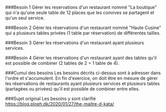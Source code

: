 
###Besoin 1
Gérer les reservations d'un restaurant nommé "La boutique" qui n'a qu'une seule table de 12 places que les convives se partagent et qu'un seul service.

###Besoin 2
Gérer les réservations d'un restaurant nommé "Haute Cusine" qui a plusieurs tables privées (1 table par réservation) de différentes tailles.

###Besoin 3
Gérer les réservations d'un restaurant ayant plusieurs services.

###Besoin 4
Gérer les réservations d'un restaurant ayant des tables qu'il est possible de combiner (2 tables de 2 = 1 table de 4).

###Cumul des besoins
Les besoins décrits ci-dessus sont à adresser dans l'ordre et s'accumulent. En fin d'exercice, on doit être en mesure de gérer les réservations de restaurants ayant plusieurs services et plusieurs tables (partagées ou privées) qu'il est possible de combiner entre elles.


###Sujet original
Les besoins y sont clarifié
https://blog.ploeh.dk/2020/01/27/the-maitre-d-kata/

